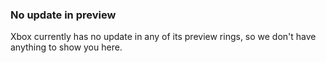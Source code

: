 ### No update in preview
Xbox currently has no update in any of its preview rings, so we don't have anything to show you here.